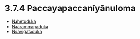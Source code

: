 # 3.7.4 Paccayapaccanīyānuloma

* [Nahetuduka](3.7.4/Nahetuduka.md)
* [Naārammaṇaduka](3.7.4/Naarammanaduka.md)
* [Noavigataduka](3.7.4/Noavigataduka.md)
